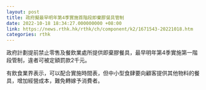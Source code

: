 ```yaml
---
layout: post
title: 政府擬最早明年第4季實施首階段即棄膠餐具管制
date: 2022-10-18 18:34:27.000000000 +08:00
link: https://news.rthk.hk/rthk/ch/component/k2/1671543-20221018.htm
categories: rthk
---
```


政府計劃提前禁止零售及餐飲業處所提供即棄膠餐具，最早明年第4季實施第一階段管制，違者可被定額罰款2千元。

有飲食業界表示，可以配合實施時間表，但中小型食肆要向顧客提供其他物料的餐具，增加經營成本，難免轉嫁予消費者。
